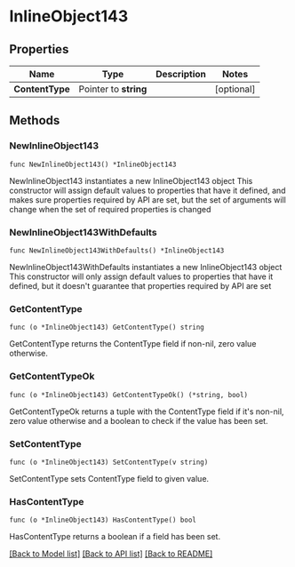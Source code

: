 # InlineObject143

## Properties

Name | Type | Description | Notes
------------ | ------------- | ------------- | -------------
**ContentType** | Pointer to **string** |  | [optional] 

## Methods

### NewInlineObject143

`func NewInlineObject143() *InlineObject143`

NewInlineObject143 instantiates a new InlineObject143 object
This constructor will assign default values to properties that have it defined,
and makes sure properties required by API are set, but the set of arguments
will change when the set of required properties is changed

### NewInlineObject143WithDefaults

`func NewInlineObject143WithDefaults() *InlineObject143`

NewInlineObject143WithDefaults instantiates a new InlineObject143 object
This constructor will only assign default values to properties that have it defined,
but it doesn't guarantee that properties required by API are set

### GetContentType

`func (o *InlineObject143) GetContentType() string`

GetContentType returns the ContentType field if non-nil, zero value otherwise.

### GetContentTypeOk

`func (o *InlineObject143) GetContentTypeOk() (*string, bool)`

GetContentTypeOk returns a tuple with the ContentType field if it's non-nil, zero value otherwise
and a boolean to check if the value has been set.

### SetContentType

`func (o *InlineObject143) SetContentType(v string)`

SetContentType sets ContentType field to given value.

### HasContentType

`func (o *InlineObject143) HasContentType() bool`

HasContentType returns a boolean if a field has been set.


[[Back to Model list]](../README.md#documentation-for-models) [[Back to API list]](../README.md#documentation-for-api-endpoints) [[Back to README]](../README.md)


